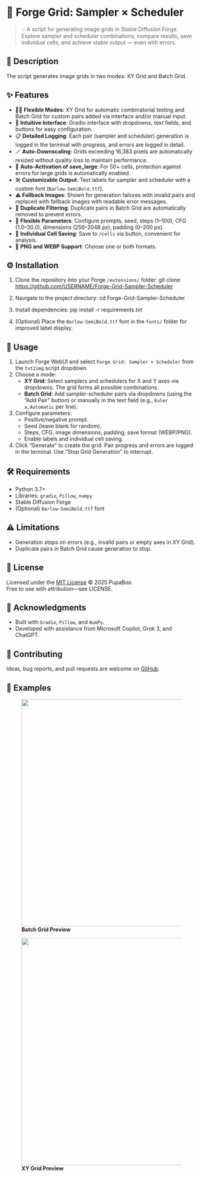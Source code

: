 # 🔬 Forge Grid: Sampler × Scheduler

> 💡 A script for generating image grids in Stable Diffusion Forge. Explore sampler and scheduler combinations, compare results, save individual cells, and achieve stable output — even with errors.


## 📝 Description

The script generates image grids in two modes: XY Grid and Batch Grid.


## ✨ Features

- 🤸‍♂️ **Flexible Modes**: XY Grid for automatic combinatorial testing and Batch Grid for custom pairs added via interface and/or manual input.
- 🔮 **Intuitive Interface**: Gradio interface with dropdowns, text fields, and buttons for easy configuration.
- 📋 **Detailed Logging**: Each pair (sampler and scheduler) generation is logged in the terminal with progress, and errors are logged in detail.
- 🪄 **Auto-Downscaling**: Grids exceeding 16,383 pixels are automatically resized without quality loss to maintain performance.
- 🎯 **Auto-Activation of save_large**: For 50+ cells, protection against errors for large grids is automatically enabled.
- 🛠️ **Customizable Output**: Text labels for sampler and scheduler with a custom font (`Barlow-SemiBold.ttf`).
- ⚠️ **Fallback Images**: Shown for generation failures with invalid pairs and replaced with fallback images with readable error messages.
- 🚰 **Duplicate Filtering**: Duplicate pairs in Batch Grid are automatically removed to prevent errors.
- 🔀 **Flexible Parameters**: Configure prompts, seed, steps (1–100), CFG (1.0–30.0), dimensions (256–2048 px), padding (0–200 px).
- 📅 **Individual Cell Saving**: Save to `/cells` via button, convenient for analysis.
- 💾 **PNG and WEBP Support**: Choose one or both formats.


## ⚙️ Installation

1. Clone the repository into your Forge `/extensions/` folder:
   git clone https://github.com/USERNAME/Forge-Grid-Sampler-Scheduler

2. Navigate to the project directory:
   cd Forge-Grid-Sampler-Scheduler

3. Install dependencies:
   pip install -r requirements.txt

4. (Optional) Place the `Barlow-SemiBold.ttf` font in the `fonts/` folder for improved label display.


## 🚀 Usage

1. Launch Forge WebUI and select `Forge Grid: Sampler × Scheduler` from the `txt2img` script dropdown.
2. Choose a mode:
   - **XY Grid**: Select samplers and schedulers for X and Y axes via dropdowns. The grid forms all possible combinations.
   - **Batch Grid**: Add sampler-scheduler pairs via dropdowns (using the “Add Pair” button) or manually in the text field (e.g., `Euler a,Automatic` per line).
3. Configure parameters:
   - Positive/negative prompt.
   - Seed (leave blank for random).
   - Steps, CFG, image dimensions, padding, save format (WEBP/PNG).
   - Enable labels and individual cell saving.
4. Click “Generate” to create the grid. Pair progress and errors are logged in the terminal. Use “Stop Grid Generation” to interrupt.


## 🛠 Requirements

- Python 3.7+
- Libraries: `gradio`, `Pillow`, `numpy`
- Stable Diffusion Forge
- (Optional) `Barlow-SemiBold.ttf` font


## ⚠️ Limitations

- Generation stops on errors (e.g., invalid pairs or empty axes in XY Grid).
- Duplicate pairs in Batch Grid cause generation to stop.


## 📜 License

Licensed under the [MIT License](LICENSE) © 2025 PupaBoo.  
Free to use with attribution—see LICENSE.


## 🙌 Acknowledgments

- Built with `Gradio`, `Pillow`, and `NumPy`.
- Developed with assistance from Microsoft Copilot, Grok 3, and ChatGPT.


## 🤝 Contributing

Ideas, bug reports, and pull requests are welcome on [GitHub](https://github.com/PupaBoo/Forge-Grid-Sampler-Scheduler).


## 📸 Examples

<figure>
  <img src="example/batchgrid.png" width="600">
  <figcaption><strong>Batch Grid Preview</strong></figcaption>
</figure>

<figure>
  <img src="example/xygrid.png" width="600">
  <figcaption><strong>XY Grid Preview</strong></figcaption>
</figure>
